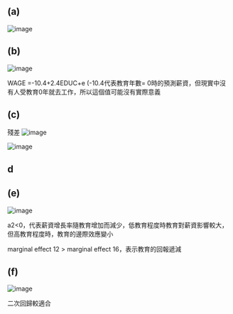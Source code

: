 ## (a)

![image](https://github.com/user-attachments/assets/88e9e558-6181-4a7e-af23-a83661624f4d)


## (b)
![image](https://github.com/user-attachments/assets/b019d6e3-fa48-4e78-be68-1ee95ac9a63d)


WAGE =-10.4+2.4EDUC+e   (-10.4代表教育年數= 0時的預測薪資，但現實中沒有人受教育0年就去工作，所以這個值可能沒有實際意義




## (c) 
殘差 
![image](https://github.com/user-attachments/assets/1012f560-2031-4a26-8cdc-4cce5bd86026)


![image](https://github.com/user-attachments/assets/cc8d4f0a-3e43-401c-8630-0e59d54a213c)

## d



## (e)

![image](https://github.com/user-attachments/assets/6b9c3202-7833-4fb6-865f-b5adfec9a96b)

a2<0，代表薪資增長率隨教育增加而減少，低教育程度時教育對薪資影響較大，但高教育程度時，教育的邊際效應變小

marginal effect 12 > marginal effect 16，表示教育的回報遞減


## (f)

![image](https://github.com/user-attachments/assets/b5a6eed1-82e2-4cb9-be43-8b1711428fd0)

二次回歸較適合
